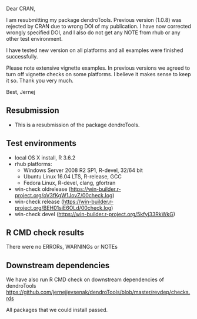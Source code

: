 Dear CRAN, 

I am resubmitting my package dendroTools. Previous version (1.0.8) was rejected by CRAN due to wrong DOI of my publication. I have now corrected wrongly specified DOI, and I also do not get any NOTE from rhub or any other test environment.

I have tested new version on all platforms and all examples were finished successfully. 

Please note extensive vignette examples. In previous versions we agreed to turn off vignette checks on some platforms. I believe it makes sense to keep it so. Thank you very much.

Best,
Jernej 


##  Resubmission
* This is a resubmission of the package dendroTools.

## Test environments
* local OS X install, R 3.6.2
* rhub platforms:  	
  - Windows Server 2008 R2 SP1, R-devel, 32/64 bit
  - Ubuntu Linux 16.04 LTS, R-release, GCC
  - Fedora Linux, R-devel, clang, gfortran
* win-check oldrelease (https://win-builder.r-project.org/oV3fKgW1JovZ/00check.log)
* win-check release (https://win-builder.r-project.org/BEH01siE6OLd/00check.log)
* win-check devel (https://win-builder.r-project.org/5kfyj33RkWkG)

## R CMD check results
There were no ERRORs, WARNINGs or NOTEs

## Downstream dependencies
We have also run R CMD check on downstream dependencies of dendroTools
https://github.com/jernejjevsenak/dendroTools/blob/master/revdep/checks.rds

All packages that we could install passed. 
